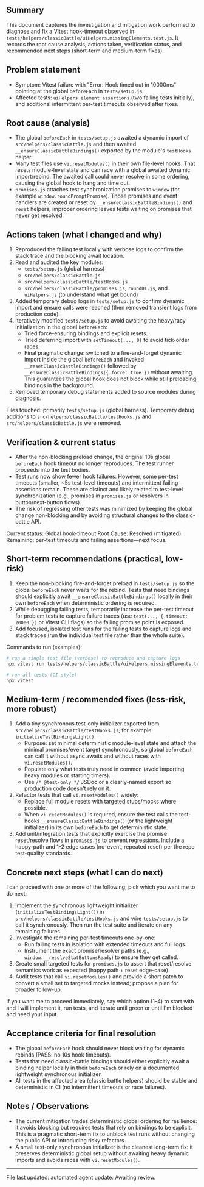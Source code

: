 ## Summary

This document captures the investigation and mitigation work performed to diagnose and fix a Vitest hook-timeout observed in `tests/helpers/classicBattle/uiHelpers.missingElements.test.js`. It records the root cause analysis, actions taken, verification status, and recommended next steps (short-term and medium-term fixes).

## Problem statement

- Symptom: Vitest failure with "Error: Hook timed out in 10000ms" pointing at the global `beforeEach` in `tests/setup.js`.
- Affected tests: `uiHelpers element assertions` (two failing tests initially), and additional intermittent per-test timeouts observed after fixes.

## Root cause (analysis)

- The global `beforeEach` in `tests/setup.js` awaited a dynamic import of `src/helpers/classicBattle.js` and then awaited `__ensureClassicBattleBindings()` exported by the module's `testHooks` helper.
- Many test files use `vi.resetModules()` in their own file-level hooks. That resets module-level state and can race with a global awaited dynamic import/rebind. The awaited call could never resolve in some ordering, causing the global hook to hang and time out.
- `promises.js` attaches test synchronization promises to `window` (for example `window.roundPromptPromise`). Those promises and event handlers are created or reset by `__ensureClassicBattleBindings()` and `reset` helpers; improper ordering leaves tests waiting on promises that never get resolved.

## Actions taken (what I changed and why)

1. Reproduced the failing test locally with verbose logs to confirm the stack trace and the blocking await location.
2. Read and audited the key modules:
	- `tests/setup.js` (global harness)
	- `src/helpers/classicBattle.js`
	- `src/helpers/classicBattle/testHooks.js`
	- `src/helpers/classicBattle/promises.js`, `roundUI.js`, and `uiHelpers.js` (to understand what get bound)
3. Added temporary debug logs in `tests/setup.js` to confirm dynamic import and ensure calls were reached (then removed transient logs from production code).
4. Iteratively modified `tests/setup.js` to avoid awaiting the heavy/racy initialization in the global `beforeEach`:
	- Tried force-ensuring bindings and explicit resets.
	- Tried deferring import with `setTimeout(..., 0)` to avoid tick-order races.
	- Final pragmatic change: switched to a fire-and-forget dynamic import inside the global `beforeEach` and invoked `__resetClassicBattleBindings()` followed by `__ensureClassicBattleBindings({ force: true })` without awaiting. This guarantees the global hook does not block while still preloading bindings in the background.
5. Removed temporary debug statements added to source modules during diagnosis.

Files touched: primarily `tests/setup.js` (global harness). Temporary debug additions to `src/helpers/classicBattle/testHooks.js` and `src/helpers/classicBattle.js` were removed.

## Verification & current status

- After the non-blocking preload change, the original 10s global `beforeEach` hook timeout no longer reproduces. The test runner proceeds into the test bodies.
- Test runs now show fewer hook failures. However, some per-test timeouts (smaller, ~5s test-level timeouts) and intermittent failing assertions remain. These are distinct and likely related to test-level synchronization (e.g., promises in `promises.js` or resolvers in button/next-button flows).
- The risk of regressing other tests was minimized by keeping the global change non-blocking and by avoiding structural changes to the classic-battle API.

Current status: Global hook-timeout Root Cause: Resolved (mitigated). Remaining: per-test timeouts and failing assertions—next focus.

## Short-term recommendations (practical, low-risk)

1. Keep the non-blocking fire-and-forget preload in `tests/setup.js` so the global `beforeEach` never waits for the rebind. Tests that need bindings should explicitly await `__ensureClassicBattleBindings()` locally in their own `beforeEach` when deterministic ordering is required.
2. While debugging failing tests, temporarily increase the per-test timeout for problem tests to capture failure traces (use `test(..., { timeout: 20000 })` or Vitest CLI flags) so the failing promise point is exposed.
3. Add focused, isolated test runs for the failing tests to capture logs and stack traces (run the individual test file rather than the whole suite).

Commands to run (examples):

```bash
# run a single test file (verbose) to reproduce and capture logs
npx vitest run tests/helpers/classicBattle/uiHelpers.missingElements.test.js --reporter verbose

# run all tests (CI style)
npx vitest
```

## Medium-term / recommended fixes (less-risk, more robust)

1. Add a tiny synchronous test-only initializer exported from `src/helpers/classicBattle/testHooks.js`, for example `initializeTestBindingsLight()`:
	- Purpose: set minimal deterministic module-level state and attach the minimal promises/event target synchronously, so global `beforeEach` can call it without async awaits and without races with `vi.resetModules()`.
	- Populate only what tests truly need in common (avoid importing heavy modules or starting timers).
	- Use `/* @test-only */` JSDoc or a clearly-named export so production code doesn't rely on it.
2. Refactor tests that call `vi.resetModules()` widely:
	- Replace full module resets with targeted stubs/mocks where possible.
	- When `vi.resetModules()` is required, ensure the test calls the test-hooks `__ensureClassicBattleBindings()` (or the lightweight initializer) in its own `beforeEach` to get deterministic state.
3. Add unit/integration tests that explicitly exercise the promise reset/resolve flows in `promises.js` to prevent regressions. Include a happy-path and 1-2 edge cases (no-event, repeated reset) per the repo test-quality standards.

## Concrete next steps (what I can do next)

I can proceed with one or more of the following; pick which you want me to do next:

1. Implement the synchronous lightweight initializer (`initializeTestBindingsLight()`) in `src/helpers/classicBattle/testHooks.js` and wire `tests/setup.js` to call it synchronously. Then run the test suite and iterate on any remaining failures.
2. Investigate the remaining per-test timeouts one-by-one:
	- Run failing tests in isolation with extended timeouts and full logs.
	- Instrument the exact promise/resolver paths (e.g., `window.__resolveStatButtonsReady`) to ensure they get called.
3. Create small targeted tests for `promises.js` to assert that reset/resolve semantics work as expected (happy path + reset edge-case).
4. Audit tests that call `vi.resetModules()` and provide a short patch to convert a small set to targeted mocks instead; propose a plan for broader follow-up.

If you want me to proceed immediately, say which option (1–4) to start with and I will implement it, run tests, and iterate until green or until I'm blocked and need your input.

## Acceptance criteria for final resolution

- The global `beforeEach` hook should never block waiting for dynamic rebinds (PASS: no 10s hook timeouts).
- Tests that need classic-battle bindings should either explicitly await a binding helper locally in their `beforeEach` or rely on a documented lightweight synchronous initializer.
- All tests in the affected area (classic battle helpers) should be stable and deterministic in CI (no intermittent timeouts or race failures).

## Notes / Observations

- The current mitigation trades deterministic global ordering for resilience: it avoids blocking but requires tests that rely on bindings to be explicit. This is a pragmatic short-term fix to unblock test runs without changing the public API or introducing risky refactors.
- A small test-only synchronous initializer is the cleanest long-term fix: it preserves deterministic global setup without awaiting heavy dynamic imports and avoids races with `vi.resetModules()`.

---

File last updated: automated agent update. Awaiting review.

